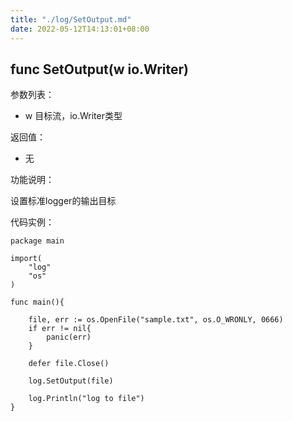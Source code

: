 ```yaml
---
title: "./log/SetOutput.md"
date: 2022-05-12T14:13:01+08:00
---
```

## func SetOutput(w io.Writer)

参数列表：

- w 目标流，io.Writer类型

返回值：

- 无

功能说明：

设置标准logger的输出目标

代码实例：

	package main

	import(
		"log"
		"os"
	)

	func main(){

		file, err := os.OpenFile("sample.txt", os.O_WRONLY, 0666)
		if err != nil{
			panic(err)
		}

		defer file.Close()

		log.SetOutput(file)

		log.Println("log to file")
	}

